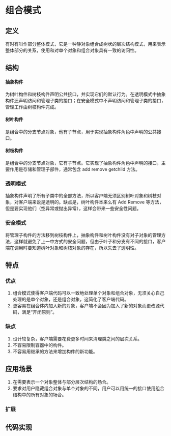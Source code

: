 # 组合模式

## 定义

有时有叫作部分整体模式，它是一种静对象组合成树状的层次结构模式，用来表示整体部分的关系，使用和对单个对象和组合对象具有一致的访问性。

## 结构

#### 抽象构件

为树叶构件和树枝构件声明公共接口，并实现它们的默认行为。在透明模式中抽象构件还声明访问和管理子类的接口；在安全模式中不声明访问和管理子类的接口，管理工作由树枝构件完成。

#### 树叶构件

是组合中的分支节点对象，他有子节点，用于实现抽象构件角色中声明的公共接口。

#### 树枝构件

是组合中的分支节点对象，它有子节点。它实现了抽象构件角色中声明的接口，主要作用是存储和管理子部件，通常包含 add remove getchild 方法。

### 透明模式

抽象构件声明了所有子类中的全部方法，所以客户端无须区别树叶对象和树枝对象，对客户端来说是透明的。缺点是，树叶构件本来么有 Add Remove 等方法，但是要实现他们（空异常或抛出异常），这样会带来一些安全性问题。

### 安全模式

将管理子构件的方法移到树枝构件上，抽象构件和树叶构件没有对子对象的管理方法，这样就避免了上一中方式的安全问题，但由于叶子和分支有不同的接口，客户端在调用时要知道树叶对象和树枝对象的存在，所以失去了透明性。

## 特点

### 优点

1. 组合模式使得客户端代码可以一致地处理单个对象和组合对象，无须关心自己处理的是单个对象，还是组合对象，这简化了客户端代码。
2. 更容易在组合体内加入新的对象，客户端不会因为加入了新的对象而更改源代码，满足“开闭原则”。

### 缺点

1. 设计较复杂，客户端需要花费更多时间来清理类之间的层次关系。
2. 不容易限制容器中的构件。
3. 不容易用继承的方法来增加构件的新功能。

## 应用场景

1. 在需要表示一个对象整体与部分层次结构的场合。
2. 要求对用户隐藏组合对象与单个对象的不同，用户可以用统一的接口使用组合结构中的所有对象的场合。

### 扩展

## 代码实现

